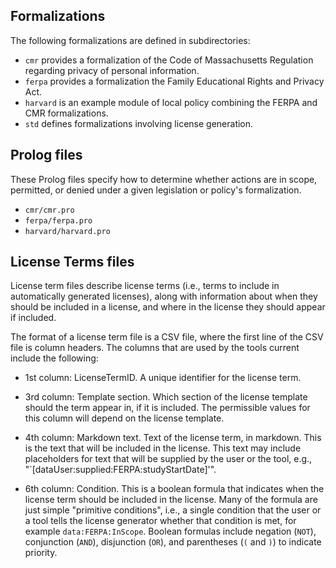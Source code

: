 ## Formalizations

The following formalizations are defined in subdirectories:

- `cmr` provides a formalization of the Code of Massachusetts Regulation regarding privacy of personal information.
- `ferpa` provides a formalization the Family Educational Rights and Privacy Act.
- `harvard` is an example module of local policy combining the FERPA and CMR formalizations.
- `std` defines formalizations involving license generation.   
## Prolog files

These Prolog files specify how to determine whether actions are in scope, permitted, or denied under a given legislation or policy's formalization. 
- `cmr/cmr.pro`
- `ferpa/ferpa.pro`
- `harvard/harvard.pro`

## License Terms files

License term files describe license terms (i.e., terms to include in automatically generated licenses), along with information about when they should be included in a license, and where in the license they should appear if included.

The format of a license term file is a CSV file, where the first line of the CSV file is column headers. The columns that are used by the tools current include the following:

- 1st column: LicenseTermID. A unique identifier for the license term.

- 3rd column: Template section. Which section of the license template should the term appear in, if it is included. The permissible values for this column will depend on the license template.

- 4th column: Markdown text. Text of the license term, in markdown. This is the text that will be included in the license. This text may include placeholders for text that will be supplied by the user or the tool, e.g., "`[dataUser:supplied:FERPA:studyStartDate]'".

- 6th column: Condition. This is a boolean formula that indicates when the license term should be included in the license. Many of the formula are just simple "primitive conditions", i.e., a single condition that the user or a tool tells the license generator whether that condition is met, for example `data:FERPA:InScope`. Boolean formulas include negation (`NOT`), conjunction (`AND`), disjunction (`OR`), and parentheses (`(` and `)`) to indicate priority.
